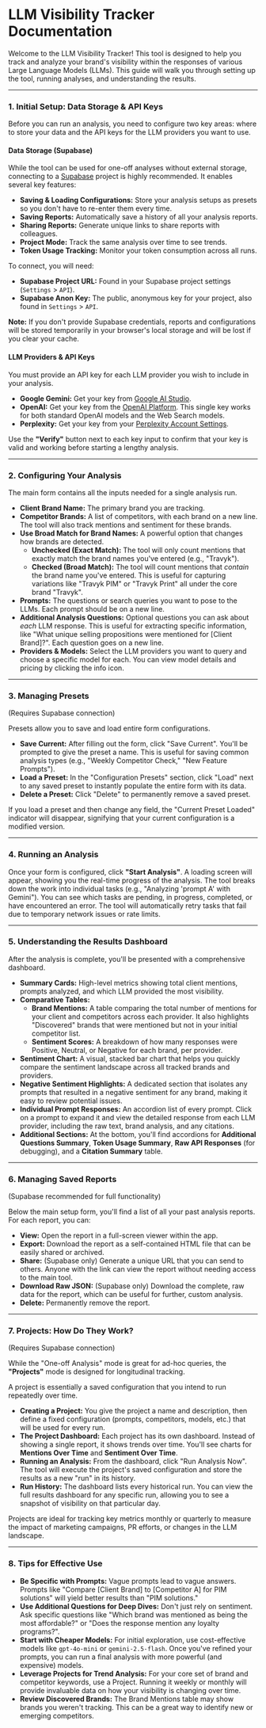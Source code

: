 # LLM Visibility Tracker Documentation

Welcome to the LLM Visibility Tracker! This tool is designed to help you track and analyze your brand's visibility within the responses of various Large Language Models (LLMs). This guide will walk you through setting up the tool, running analyses, and understanding the results.

---

### 1. Initial Setup: Data Storage & API Keys

Before you can run an analysis, you need to configure two key areas: where to store your data and the API keys for the LLM providers you want to use.

#### Data Storage (Supabase)

While the tool can be used for one-off analyses without external storage, connecting to a [Supabase](https://supabase.com/) project is highly recommended. It enables several key features:
- **Saving & Loading Configurations:** Store your analysis setups as presets so you don't have to re-enter them every time.
- **Saving Reports:** Automatically save a history of all your analysis reports.
- **Sharing Reports:** Generate unique links to share reports with colleagues.
- **Project Mode:** Track the same analysis over time to see trends.
- **Token Usage Tracking:** Monitor your token consumption across all runs.

To connect, you will need:
- **Supabase Project URL:** Found in your Supabase project settings (`Settings` > `API`).
- **Supabase Anon Key:** The public, anonymous key for your project, also found in `Settings` > `API`.

**Note:** If you don't provide Supabase credentials, reports and configurations will be stored temporarily in your browser's local storage and will be lost if you clear your cache.

#### LLM Providers & API Keys

You must provide an API key for each LLM provider you wish to include in your analysis.
- **Google Gemini:** Get your key from [Google AI Studio](https://aistudio.google.com/app/apikey).
- **OpenAI:** Get your key from the [OpenAI Platform](https://platform.openai.com/api-keys). This single key works for both standard OpenAI models and the Web Search models.
- **Perplexity:** Get your key from your [Perplexity Account Settings](https://www.perplexity.ai/settings/api).

Use the **"Verify"** button next to each key input to confirm that your key is valid and working before starting a lengthy analysis.

---

### 2. Configuring Your Analysis

The main form contains all the inputs needed for a single analysis run.

- **Client Brand Name:** The primary brand you are tracking.
- **Competitor Brands:** A list of competitors, with each brand on a new line. The tool will also track mentions and sentiment for these brands.
- **Use Broad Match for Brand Names:** A powerful option that changes how brands are detected.
    - **Unchecked (Exact Match):** The tool will only count mentions that exactly match the brand names you've entered (e.g., "Travyk").
    - **Checked (Broad Match):** The tool will count mentions that *contain* the brand name you've entered. This is useful for capturing variations like "Travyk PIM" or "Travyk Print" all under the core brand "Travyk".
- **Prompts:** The questions or search queries you want to pose to the LLMs. Each prompt should be on a new line.
- **Additional Analysis Questions:** Optional questions you can ask about *each* LLM response. This is useful for extracting specific information, like "What unique selling propositions were mentioned for [Client Brand]?". Each question goes on a new line.
- **Providers & Models:** Select the LLM providers you want to query and choose a specific model for each. You can view model details and pricing by clicking the info icon.

---

### 3. Managing Presets

(Requires Supabase connection)

Presets allow you to save and load entire form configurations.

- **Save Current:** After filling out the form, click "Save Current". You'll be prompted to give the preset a name. This is useful for saving common analysis types (e.g., "Weekly Competitor Check," "New Feature Prompts").
- **Load a Preset:** In the "Configuration Presets" section, click "Load" next to any saved preset to instantly populate the entire form with its data.
- **Delete a Preset:** Click "Delete" to permanently remove a saved preset.

If you load a preset and then change any field, the "Current Preset Loaded" indicator will disappear, signifying that your current configuration is a modified version.

---

### 4. Running an Analysis

Once your form is configured, click **"Start Analysis"**.
A loading screen will appear, showing you the real-time progress of the analysis. The tool breaks down the work into individual tasks (e.g., "Analyzing 'prompt A' with Gemini"). You can see which tasks are pending, in progress, completed, or have encountered an error. The tool will automatically retry tasks that fail due to temporary network issues or rate limits.

---

### 5. Understanding the Results Dashboard

After the analysis is complete, you'll be presented with a comprehensive dashboard.

- **Summary Cards:** High-level metrics showing total client mentions, prompts analyzed, and which LLM provided the most visibility.
- **Comparative Tables:**
    - **Brand Mentions:** A table comparing the total number of mentions for your client and competitors across each provider. It also highlights "Discovered" brands that were mentioned but not in your initial competitor list.
    - **Sentiment Scores:** A breakdown of how many responses were Positive, Neutral, or Negative for each brand, per provider.
- **Sentiment Chart:** A visual, stacked bar chart that helps you quickly compare the sentiment landscape across all tracked brands and providers.
- **Negative Sentiment Highlights:** A dedicated section that isolates any prompts that resulted in a negative sentiment for any brand, making it easy to review potential issues.
- **Individual Prompt Responses:** An accordion list of every prompt. Click on a prompt to expand it and view the detailed response from each LLM provider, including the raw text, brand analysis, and any citations.
- **Additional Sections:** At the bottom, you'll find accordions for **Additional Questions Summary**, **Token Usage Summary**, **Raw API Responses** (for debugging), and a **Citation Summary** table.

---

### 6. Managing Saved Reports

(Supabase recommended for full functionality)

Below the main setup form, you'll find a list of all your past analysis reports. For each report, you can:
- **View:** Open the report in a full-screen viewer within the app.
- **Export:** Download the report as a self-contained HTML file that can be easily shared or archived.
- **Share:** (Supabase only) Generate a unique URL that you can send to others. Anyone with the link can view the report without needing access to the main tool.
- **Download Raw JSON:** (Supabase only) Download the complete, raw data for the report, which can be useful for further, custom analysis.
- **Delete:** Permanently remove the report.

---

### 7. Projects: How Do They Work?

(Requires Supabase connection)

While the "One-off Analysis" mode is great for ad-hoc queries, the **"Projects"** mode is designed for longitudinal tracking.

A project is essentially a saved configuration that you intend to run repeatedly over time.

- **Creating a Project:** You give the project a name and description, then define a fixed configuration (prompts, competitors, models, etc.) that will be used for every run.
- **The Project Dashboard:** Each project has its own dashboard. Instead of showing a single report, it shows trends over time. You'll see charts for **Mentions Over Time** and **Sentiment Over Time**.
- **Running an Analysis:** From the dashboard, click "Run Analysis Now". The tool will execute the project's saved configuration and store the results as a new "run" in its history.
- **Run History:** The dashboard lists every historical run. You can view the full results dashboard for any specific run, allowing you to see a snapshot of visibility on that particular day.

Projects are ideal for tracking key metrics monthly or quarterly to measure the impact of marketing campaigns, PR efforts, or changes in the LLM landscape.

---

### 8. Tips for Effective Use

- **Be Specific with Prompts:** Vague prompts lead to vague answers. Prompts like "Compare [Client Brand] to [Competitor A] for PIM solutions" will yield better results than "PIM solutions."
- **Use Additional Questions for Deep Dives:** Don't just rely on sentiment. Ask specific questions like "Which brand was mentioned as being the most affordable?" or "Does the response mention any loyalty programs?".
- **Start with Cheaper Models:** For initial exploration, use cost-effective models like `gpt-4o-mini` or `gemini-2.5-flash`. Once you've refined your prompts, you can run a final analysis with more powerful (and expensive) models.
- **Leverage Projects for Trend Analysis:** For your core set of brand and competitor keywords, use a Project. Running it weekly or monthly will provide invaluable data on how your visibility is changing over time.
- **Review Discovered Brands:** The Brand Mentions table may show brands you weren't tracking. This can be a great way to identify new or emerging competitors.